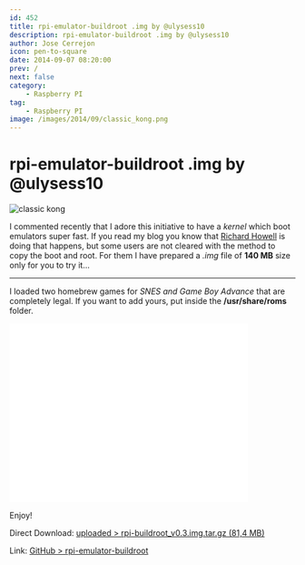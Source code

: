 ```yaml
---
id: 452
title: rpi-emulator-buildroot .img by @ulysess10
description: rpi-emulator-buildroot .img by @ulysess10
author: Jose Cerrejon
icon: pen-to-square
date: 2014-09-07 08:20:00
prev: /
next: false
category:
    - Raspberry PI
tag:
    - Raspberry PI
image: /images/2014/09/classic_kong.png
---
```


# rpi-emulator-buildroot .img by @ulysess10

![classic kong](/images/2014/09/classic_kong.png)

I commented recently that I adore this initiative to have a _kernel_ which boot emulators super fast. If you read my blog you know that [Richard Howell](https://github.com/rmaz) is doing that happens, but some users are not cleared with the method to copy the boot and root. For them I have prepared a _.img_ file of **140 MB** size only for you to try it...

---

I loaded two homebrew games for _SNES and Game Boy Advance_ that are completely legal. If you want to add yours, put inside the **/usr/share/roms** folder.

<iframe width="420" height="315" src="//www.youtube.com/embed/SYOyKSXFS4E" frameborder="0" allowfullscreen></iframe>

Enjoy!

Direct Download: [uploaded > rpi-buildroot_v0.3.img.tar.gz (81,4 MB)](https://ul.to/amwaelky)

Link: [GitHub > rpi-emulator-buildroot](https://github.com/rmaz/rpi-emulator-buildroot)
